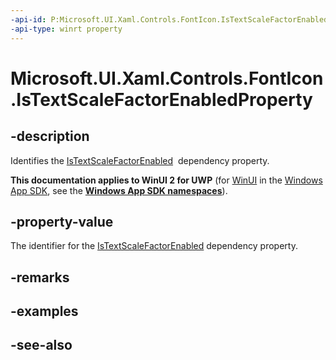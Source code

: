 ```yaml
---
-api-id: P:Microsoft.UI.Xaml.Controls.FontIcon.IsTextScaleFactorEnabledProperty
-api-type: winrt property
---
```


<!-- Property syntax
public Windows.UI.Xaml.DependencyProperty IsTextScaleFactorEnabledProperty { get; }
-->

# Microsoft.UI.Xaml.Controls.FontIcon.IsTextScaleFactorEnabledProperty

## -description
Identifies the [IsTextScaleFactorEnabled](fonticon_istextscalefactorenabled.md)  dependency property.

**This documentation applies to WinUI 2 for UWP** (for [WinUI](/windows/apps/winui/winui3/) in the [Windows App SDK](/windows/apps/windows-app-sdk/), see the **[Windows App SDK namespaces](/windows/windows-app-sdk/api/winrt/)**).

## -property-value
The identifier for the [IsTextScaleFactorEnabled](fonticon_istextscalefactorenabled.md) dependency property.

## -remarks

## -examples

## -see-also
